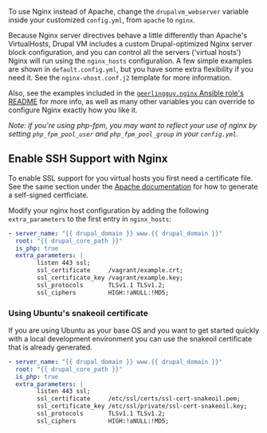 To use Nginx instead of Apache, change the `drupalvm_webserver` variable inside your customized `config.yml`, from `apache` to `nginx`.

Because Nginx server directives behave a little differently than Apache's VirtualHosts, Drupal VM includes a custom Drupal-optimized Nginx server block configuration, and you can control all the servers ('virtual hosts') Nginx will run using the `nginx_hosts` configuration. A few simple examples are shown in `default.config.yml`, but you have some extra flexibility if you need it. See the `nginx-vhost.conf.j2` template for more information.

Also, see the examples included in the [`geerlingguy.nginx` Ansible role's README](https://github.com/geerlingguy/ansible-role-nginx#readme) for more info, as well as many other variables you can override to configure Nginx exactly how you like it.

_Note: if you're using php-fpm, you may want to reflect your use of nginx by setting `php_fpm_pool_user` and `php_fpm_pool_group` in your `config.yml`._

## Enable SSH Support with Nginx

To enable SSL support for you virtual hosts you first need a certificate file. See the same section under the [Apache documentation](webservers-apache.md#enable-ssh-support-with-apache) for how to generate a self-signed certficiate.

Modify your nginx host configuration by adding the following `extra_parameters` to the first entry in `nginx_hosts`:

```yaml
- server_name: "{{ drupal_domain }} www.{{ drupal_domain }}"
  root: "{{ drupal_core_path }}"
  is_php: true
  extra_parameters: |
        listen 443 ssl;
        ssl_certificate     /vagrant/example.crt;
        ssl_certificate_key /vagrant/example.key;
        ssl_protocols       TLSv1.1 TLSv1.2;
        ssl_ciphers         HIGH:!aNULL:!MD5;
```

### Using Ubuntu's snakeoil certificate

If you are using Ubuntu as your base OS and you want to get started quickly with a local development environment you can use the snakeoil certificate that is already generated.

```yaml
- server_name: "{{ drupal_domain }} www.{{ drupal_domain }}"
  root: "{{ drupal_core_path }}"
  is_php: true
  extra_parameters: |
        listen 443 ssl;
        ssl_certificate     /etc/ssl/certs/ssl-cert-snakeoil.pem;
        ssl_certificate_key /etc/ssl/private/ssl-cert-snakeoil.key;
        ssl_protocols       TLSv1.1 TLSv1.2;
        ssl_ciphers         HIGH:!aNULL:!MD5;
```
